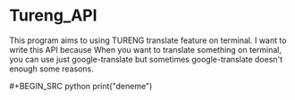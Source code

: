 # Tureng_API
This program aims to using TURENG translate feature on terminal. I want to write this API because When you want to translate something on terminal, you can use just google-translate but sometimes google-translate doesn't enough some reasons.

#+BEGIN_SRC python
  print("deneme")

